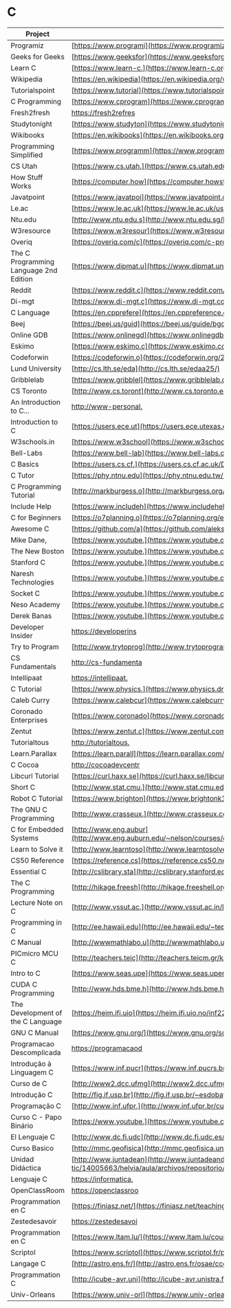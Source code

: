 # C

| Project                                | URL                                                                                                                                             | Language |
|----------------------------------------|-------------------------------------------------------------------------------------------------------------------------------------------------------------|----------|
| Programiz                              | [https://www.programi](https://www.programiz.com/c-programming)                                                                                             | EN       |
| Geeks for Geeks                        | [https://www.geeksfor](https://www.geeksforgeeks.org/c-language-set-1-introduction/)                                                                        | EN       |
| Learn C                                | [https://www.learn-c.](https://www.learn-c.org/)                                                                                                            | EN       |
| Wikipedia                              | [https://en.wikipedia](https://en.wikipedia.org/wiki/C_(programming_language))                                                                              | EN       |
| Tutorialspoint                         | [https://www.tutorial](https://www.tutorialspoint.com/cprogramming/)                                                                                        | EN       |
| C Programming                          | [https://www.cprogram](https://www.cprogramming.com/)                                                                                                       | EN       |
| Fresh2fresh                            | [https://fresh2refres](https://fresh2refresh.com/c-programming/)                                                                                            | EN       |
| Studytonight                           | [https://www.studyton](https://www.studytonight.com/c/)                                                                                                     | EN       |
| Wikibooks                              | [https://en.wikibooks](https://en.wikibooks.org/wiki/C_Programming)                                                                                         | EN       |
| Programming Simplified                 | [https://www.programm](https://www.programmingsimplified.com/c-program-examples)                                                                            | EN       |
| CS Utah                                | [https://www.cs.utah.](https://www.cs.utah.edu/~germain/PPS/Topics/C_Language/the_C_language.html)                                                          | EN       |
| How Stuff Works                        | [https://computer.how](https://computer.howstuffworks.com/c1.htm)                                                                                           | EN       |
| Javatpoint                             | [https://www.javatpoi](https://www.javatpoint.com/c-programming-language-tutorial)                                                                          | EN       |
| Le.ac                                  | [https://www.le.ac.uk](https://www.le.ac.uk/users/rjm1/cotter/index.htm)                                                                                    | EN       |
| Ntu.edu                                | [http://www.ntu.edu.s](http://www.ntu.edu.sg/home/ehchua/programming/cpp/c0_Introduction.html)                                                              | EN       |
| W3resource                             | [https://www.w3resour](https://www.w3resource.com/c-programming-exercises/)                                                                                 | EN       |
| Overiq                                 | [https://overiq.com/c](https://overiq.com/c-programming/101/intro-to-c-programming/)                                                                        | EN       |
| The C Programming Language 2nd Edition | [https://www.dipmat.u](https://www.dipmat.univpm.it/~demeio/public/the_c_programming_language_2.pdf)                                                        | EN       |
| Reddit                                 | [https://www.reddit.c](https://www.reddit.com/r/C_Programming/)                                                                                             | EN       |
| Di-mgt                                 | [https://www.di-mgt.c](https://www.di-mgt.com.au/cprog.html)                                                                                                | EN       |
| C Language                             | [https://en.cpprefere](https://en.cppreference.com/w/c/language)                                                                                            | EN       |
| Beej                                   | [https://beej.us/guid](https://beej.us/guide/bgc/html/single/bgc.html)                                                                                      | EN       |
| Online GDB                             | [https://www.onlinegd](https://www.onlinegdb.com/online_c_compiler)                                                                                         | EN       |
| Eskimo                                 | [https://www.eskimo.c](https://www.eskimo.com/~scs/cclass/notes/top.html)                                                                                   | EN       |
| Codeforwin                             | [https://codeforwin.o](https://codeforwin.org/2015/05/basic-programming-practice-problems.html)                                                             | EN       |
| Lund University                        | [http://cs.lth.se/eda](http://cs.lth.se/edaa25/)                                                                                                            | EN       |
| Gribblelab                             | [https://www.gribblel](https://www.gribblelab.org/CBootCamp/)                                                                                               | EN       |
| CS Toronto                             | [http://www.cs.toront](http://www.cs.toronto.edu/~heap/270F02/node9.html)                                                                                   | EN       |
| An Introduction to C...                | [http://www-personal.](http://www-personal.acfr.usyd.edu.au/tbailey/ctext/ctext.pdf)                                                                        | EN       |
| Introduction to C                      | [https://users.ece.ut](https://users.ece.utexas.edu/~valvano/Volume1/E-Book/C5_IntroductionToC.htm)                                                         | EN       |
| W3schools.in                           | [https://www.w3school](https://www.w3schools.in/c-tutorial/intro/)                                                                                          | EN       |
| Bell-Labs                              | [https://www.bell-lab](https://www.bell-labs.com/usr/dmr/www/chist.html)                                                                                    | EN       |
| C Basics                               | [https://users.cs.cf.](https://users.cs.cf.ac.uk/Dave.Marshall/C/node4.html)                                                                                | EN       |
| C Tutor                                | [https://phy.ntnu.edu](https://phy.ntnu.edu.tw/~cchen/pdf/ctutor.pdf)                                                                                       | EN       |
| C Programming Tutorial                 | [http://markburgess.o](http://markburgess.org/CTutorial/C-Tut-4.02.pdf)                                                                                     | EN       |
| Include Help                           | [https://www.includeh](https://www.includehelp.com/c/)                                                                                                      | EN       |
| C for Beginners                        | [https://o7planning.o](https://o7planning.org/en/10315/c-programming-tutorial-for-beginners)                                                                | EN       |
| Awesome C                              | [https://github.com/a](https://github.com/aleksandar-todorovic/awesome-c)                                                                                   | EN       |
| Mike Dane,                             | [https://www.youtube.](https://www.youtube.com/watch?v=KJgsSFOSQv0)                                                                                         | EN       |
| The New Boston                         | [https://www.youtube.](https://www.youtube.com/watch?v=2NWeucMKrLI&list=PL6gx4Cwl9DGAKIXv8Yr6nhGJ9Vlcjyymq)                                                 | EN       |
| Stanford C                             | [https://www.youtube.](https://www.youtube.com/watch?v=Ps8jOj7diA0&list=PLD28639E2FFC4B86A)                                                                 | EN       |
| Naresh Technologies                    | [https://www.youtube.](https://www.youtube.com/watch?v=si-KFFOW2gw&list=PLVlQHNRLflP8IGz6OXwlV_lgHgc72aXlh)                                                 | EN       |
| Socket C                               | [https://www.youtube.](https://www.youtube.com/watch?v=_lQ-3S4fJ0U&list=PLPyaR5G9aNDvs6TtdpLcVO43_jvxp4emI)                                                 | EN       |
| Neso Academy                           | [https://www.youtube.](https://www.youtube.com/playlist?list=PLBlnK6fEyqRhX6r2uhhlubuF5QextdCSM)                                                            | EN       |
| Derek Banas                            | [https://www.youtube.](https://www.youtube.com/watch?v=8Ib7nwc33uA&list=PLGLfVvz_LVvSaXCpKS395wbCcmsmgRea7)                                                 | EN       |
| Developer Insider                      | [https://developerins](https://developerinsider.co/introduction-c-programming/)                                                                             | EN       |
| Try to Program                         | [http://www.trytoprog](http://www.trytoprogram.com/c-programming/)                                                                                          | EN       |
| CS Fundamentals                        | [http://cs-fundamenta](http://cs-fundamentals.com/c-programming/c-programming-tutorials.php)                                                                | EN       |
| Intellipaat                            | [https://intellipaat.](https://intellipaat.com/tutorial/c-tutorial/)                                                                                        | EN       |
| C Tutorial                             | [https://www.physics.](https://www.physics.drexel.edu/~valliere/General/C_basics/c_tutorial.html)                                                           | EN       |
| Caleb Curry                            | [https://www.calebcur](https://www.calebcurry.com/c-programming-tutorial-1-intro-to-c/)                                                                     | EN       |
| Coronado Enterprises                   | [https://www.coronado](https://www.coronadoenterprises.com/tutorials/c/index.html)                                                                          | EN       |
| Zentut                                 | [https://www.zentut.c](https://www.zentut.com/c-tutorial/)                                                                                                  | EN       |
| Tutorialtous                           | [http://tutorialtous.](http://tutorialtous.com/c/index.php)                                                                                                 | EN       |
| Learn.Parallax                         | [https://learn.parall](https://learn.parallax.com/propeller-c-tutorials)                                                                                    | EN       |
| C Cocoa                                | [http://cocoadevcentr](http://cocoadevcentral.com/articles/000081.php)                                                                                      | EN       |
| Libcurl Tutorial                       | [https://curl.haxx.se](https://curl.haxx.se/libcurl/c/libcurl-tutorial.html)                                                                                | EN       |
| Short C                                | [http://www.stat.cmu.](http://www.stat.cmu.edu/~brian/cprog.html)                                                                                           | EN       |
| Robot C Tutorial                       | [https://www.brighton](https://www.brightonk12.com/cms/lib/MI02209968/Centricity/Domain/517/robotc_tutorial1.pdf)                                           | EN       |
| The GNU C Programming                  | [http://www.crasseux.](http://www.crasseux.com/books/ctutorial/)                                                                                            | EN       |
| C for Embedded Systems                 | [http://www.eng.aubur](http://www.eng.auburn.edu/~nelson/courses/elec3040_3050/C%20programming%20for%20embedded%20system%20applications.pdf)                | EN       |
| Learn to Solve it                      | [http://www.learntoso](http://www.learntosolveit.com/cprogramming/)                                                                                         | EN       |
| CS50 Reference                         | [https://reference.cs](https://reference.cs50.net/)                                                                                                         | EN       |
| Essential C                            | [http://cslibrary.sta](http://cslibrary.stanford.edu/101/EssentialC.pdf)                                                                                    | EN       |
| The C Programming                      | [http://hikage.freesh](http://hikage.freeshell.org/books/theCprogrammingLanguage.pdf)                                                                       | EN       |
| Lecture Note on C                      | [http://www.vssut.ac.](http://www.vssut.ac.in/lecture_notes/lecture1424354156.pdf)                                                                          | EN       |
| Programming in C                       | [http://ee.hawaii.edu](http://ee.hawaii.edu/~tep/EE160/Book/PDF/Book.html)                                                                                  | EN       |
| C Manual                               | [http://wwwmathlabo.u](http://wwwmathlabo.univ-poitiers.fr/~phan/downloads/enseignement/C-manual.pdf)                                                       | EN       |
| PICmicro MCU C                         | [http://teachers.teic](http://teachers.teicm.gr/kalomiros/Mtptx/e-books/eBook%20-%20PIC%20Programming%20with%20C.pdf)                                       | EN       |
| Intro to C                             | [https://www.seas.upe](https://www.seas.upenn.edu/~cit593/cit593f09/lectures/IntroToC.pdf)                                                                  | EN       |
| CUDA C Programming                     | [http://www.hds.bme.h](http://www.hds.bme.hu/~fhegedus/C++/Professional%20CUDA%20C%20Programming.pdf)                                                       | EN       |
| The Development of the C Language      | [https://heim.ifi.uio](https://heim.ifi.uio.no/inf2270/programmer/historien-om-C.pdf)                                                                       | EN       |
| GNU C Manual                           | [https://www.gnu.org/](https://www.gnu.org/software/gnu-c-manual/gnu-c-manual.pdf)                                                                          | EN       |
| Programacao Descomplicada              | [https://programacaod](https://programacaodescomplicada.wordpress.com/indice/linguagem-c/)                                                                  | PT       |
| Introdução à Linguagem C               | [https://www.inf.pucr](https://www.inf.pucrs.br/~pinho/LaproI/IntroC/IntroC.htm)                                                                            | PT       |
| Curso de C                             | [http://www2.dcc.ufmg](http://www2.dcc.ufmg.br/disciplinas/pc/source/introducao_c_renatocm_deeufmg.pdf)                                                     | PT       |
| Introdução C                           | [http://fig.if.usp.br](http://fig.if.usp.br/~esdobay/c/c.pdf)                                                                                               | PT       |
| Programação C                          | [http://www.inf.ufpr.](http://www.inf.ufpr.br/cursos/ci067/Docs/NotasAula.pdf)                                                                              | PT       |
| Curso C - Papo Binário                 | [https://www.youtube.](https://www.youtube.com/watch?v=oZeezrNHxVo&list=PLIfZMtpPYFP5qaS2RFQxcNVkmJLGQwyKE)                                                 | PT       |
| El Lenguaje C                          | [http://www.dc.fi.udc](http://www.dc.fi.udc.es/~so-grado/current/Varios/CursoC.pdf)                                                                         | ES       |
| Curso Basico                           | [http://mmc.geofisica](http://mmc.geofisica.unam.mx/cursos/femp/CyC++/Lenguaje_C.pdf)                                                                       | ES       |
| Unidad Didáctica                       | [http://www.juntadean](http://www.juntadeandalucia.es/averroes/centros-tic/14005663/helvia/aula/archivos/repositorio/0/230/html/lenguajec/frmlenguajec.htm) | ES       |
| Lenguaje C                             | [https://informatica.](https://informatica.uv.es/estguia/ATD/apuntes/laboratorio/Lenguaje-C.pdf)                                                            | ES       |
| OpenClassRoom                          | [https://openclassroo](https://openclassrooms.com/fr/courses/19980-apprenez-a-programmer-en-c)                                                              | FR       |
| Programmation en C                     | [https://finiasz.net/](https://finiasz.net/teaching/ENSTA/IN101%20-%20poly%20C.pdf)                                                                         | FR       |
| Zestedesavoir                          | [https://zestedesavoi](https://zestedesavoir.com/tutoriels/755/le-langage-c-1/1042_les-bases-du-langage-c/4275_introduction-a-la-programmation/)            | FR       |
| Programmation en C                     | [https://www.ltam.lu/](https://www.ltam.lu/cours-c/prg-c_c.htm)                                                                                             | FR       |
| Scriptol                               | [https://www.scriptol](https://www.scriptol.fr/programmation/langage-c.php)                                                                                 | FR       |
| Langage C                              | [http://astro.ens.fr/](http://astro.ens.fr/osae/ccc.pdf)                                                                                                    | FR       |
| Programmation C                        | [http://icube-avr.uni](http://icube-avr.unistra.fr/fr/index.php/Programmation_C)                                                                            | FR       |
| Univ-Orleans                           | [https://www.univ-orl](https://www.univ-orleans.fr/lifo/Members/Jean-Francois.Lalande/enseignement/c/presentation-c.pdf)                                    | FR       |

